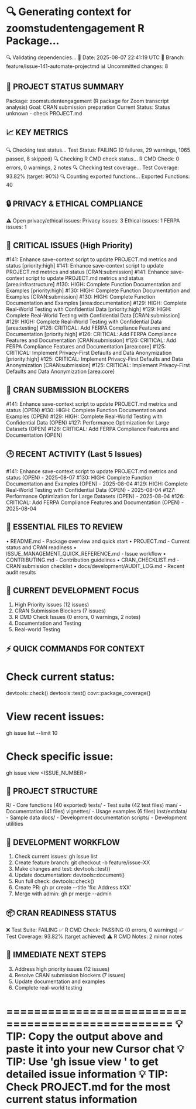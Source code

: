 🔍 Generating context for zoomstudentengagement R Package...
==================================================
🔍 Validating dependencies...
📅 Date: 2025-08-07 22:41:19 UTC
🌿 Branch: feature/issue-141-automate-projectmd
📊 Uncommitted changes: 8

🎯 PROJECT STATUS SUMMARY
------------------------
Package: zoomstudentengagement (R package for Zoom transcript analysis)
Goal: CRAN submission preparation
Current Status: Status unknown - check PROJECT.md

📈 KEY METRICS
-------------
🔍 Checking test status...
Test Status: FAILING (0 failures, 29 warnings, 1065 passed, 8 skipped)
🔍 Checking R CMD check status...
R CMD Check: 0 errors, 0 warnings, 2 notes
🔍 Checking test coverage...
Test Coverage: 93.82% (target: 90%)
🔍 Counting exported functions...
Exported Functions: 40

🔒 PRIVACY & ETHICAL COMPLIANCE
-----------------------------
⚠️  Open privacy/ethical issues:
   Privacy issues: 3
   Ethical issues: 1
   FERPA issues: 1

🚨 CRITICAL ISSUES (High Priority)
--------------------------------
#141: Enhance save-context script to update PROJECT.md metrics and status [priority:high]
#141: Enhance save-context script to update PROJECT.md metrics and status [CRAN:submission]
#141: Enhance save-context script to update PROJECT.md metrics and status [area:infrastructure]
#130: HIGH: Complete Function Documentation and Examples [priority:high]
#130: HIGH: Complete Function Documentation and Examples [CRAN:submission]
#130: HIGH: Complete Function Documentation and Examples [area:documentation]
#129: HIGH: Complete Real-World Testing with Confidential Data [priority:high]
#129: HIGH: Complete Real-World Testing with Confidential Data [CRAN:submission]
#129: HIGH: Complete Real-World Testing with Confidential Data [area:testing]
#126: CRITICAL: Add FERPA Compliance Features and Documentation [priority:high]
#126: CRITICAL: Add FERPA Compliance Features and Documentation [CRAN:submission]
#126: CRITICAL: Add FERPA Compliance Features and Documentation [area:core]
#125: CRITICAL: Implement Privacy-First Defaults and Data Anonymization [priority:high]
#125: CRITICAL: Implement Privacy-First Defaults and Data Anonymization [CRAN:submission]
#125: CRITICAL: Implement Privacy-First Defaults and Data Anonymization [area:core]

🎯 CRAN SUBMISSION BLOCKERS
--------------------------
#141: Enhance save-context script to update PROJECT.md metrics and status (OPEN)
#130: HIGH: Complete Function Documentation and Examples (OPEN)
#129: HIGH: Complete Real-World Testing with Confidential Data (OPEN)
#127: Performance Optimization for Large Datasets (OPEN)
#126: CRITICAL: Add FERPA Compliance Features and Documentation (OPEN)

🕒 RECENT ACTIVITY (Last 5 Issues)
--------------------------------
#141: Enhance save-context script to update PROJECT.md metrics and status (OPEN) - 2025-08-07
#130: HIGH: Complete Function Documentation and Examples (OPEN) - 2025-08-04
#129: HIGH: Complete Real-World Testing with Confidential Data (OPEN) - 2025-08-04
#127: Performance Optimization for Large Datasets (OPEN) - 2025-08-04
#126: CRITICAL: Add FERPA Compliance Features and Documentation (OPEN) - 2025-08-04

📁 ESSENTIAL FILES TO REVIEW
---------------------------
• README.md - Package overview and quick start
• PROJECT.md - Current status and CRAN readiness
• ISSUE_MANAGEMENT_QUICK_REFERENCE.md - Issue workflow
• CONTRIBUTING.md - Contribution guidelines
• CRAN_CHECKLIST.md - CRAN submission checklist
• docs/development/AUDIT_LOG.md - Recent audit results

🎯 CURRENT DEVELOPMENT FOCUS
---------------------------
1. High Priority Issues (12 issues)
2. CRAN Submission Blockers (7 issues)
4. R CMD Check Issues (0 errors, 0 warnings, 2 notes)
5. Documentation and Testing
6. Real-world Testing

⚡ QUICK COMMANDS FOR CONTEXT
---------------------------
# Check current status:
devtools::check()
devtools::test()
covr::package_coverage()

# View recent issues:
gh issue list --limit 10

# Check specific issue:
gh issue view <ISSUE_NUMBER>

📂 PROJECT STRUCTURE
-------------------
R/ - Core functions (40 exported)
tests/ - Test suite (42 test files)
man/ - Documentation (41 files)
vignettes/ - Usage examples (6 files)
inst/extdata/ - Sample data
docs/ - Development documentation
scripts/ - Development utilities

🔄 DEVELOPMENT WORKFLOW
---------------------
1. Check current issues: gh issue list
2. Create feature branch: git checkout -b feature/issue-XX
3. Make changes and test: devtools::test()
4. Update documentation: devtools::document()
5. Run full check: devtools::check()
6. Create PR: gh pr create --title 'fix: Address #XX'
7. Merge with admin: gh pr merge --admin

📦 CRAN READINESS STATUS
----------------------
❌ Test Suite: FAILING
✅ R CMD Check: PASSING (0 errors, 0 warnings)
✅ Test Coverage: 93.82% (target achieved)
⚠️  R CMD Notes: 2 minor notes

🎯 IMMEDIATE NEXT STEPS
---------------------
3. Address high priority issues (12 issues)
4. Resolve CRAN submission blockers (7 issues)
5. Update documentation and examples
6. Complete real-world testing

==================================================
💡 TIP: Copy the output above and paste it into your new Cursor chat
💡 TIP: Use 'gh issue view <NUMBER>' to get detailed issue information
💡 TIP: Check PROJECT.md for the most current status information
==================================================
